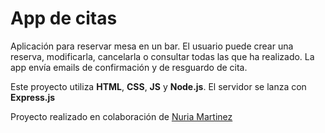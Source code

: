# App de citas
Aplicación para reservar mesa en un bar. El usuario puede crear una reserva, modificarla, cancelarla o consultar todas las que ha realizado. La app envía emails de confirmación y de resguardo de cita.

Este proyecto utiliza **HTML**, **CSS**, **JS** y **Node.js**. El servidor se lanza con **Express.js**

Proyecto realizado en colaboración de [Nuria Martinez](https://github.com/nurimartinez)
